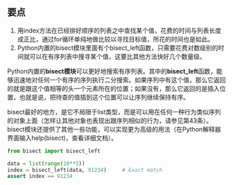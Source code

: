 ## 要点

1. 用index方法在已经排好顺序的列表之中查找某个值，花费的时间与列表长度成正比，通过for循环单纯地做比较以寻找目标值，所花的时间也是如此。
2. Python内置的bisect模块里面有个bisect_left函数，只需要花费对数级别的时间就可以在有序列表中搜寻某个值，这要比其他方法快好几个数量级。

Python内置的**bisect模块**可以更好地搜索有序列表。其中的**bisect_left**函数，能够迅速地对任何一个有序的序列执行二分搜索。如果序列中有这个值，那么它返回的就是跟这个值相等的头一个元素所在的位置；如果没有，那么它返回的是插入位置，也就是说，把待查的值插到这个位置可以让序列继续保持有序。

bisect最好的地方，是它不局限于list类型，而是可以用在任何一种行为类似序列的对象上面（怎样让其他对象也表现出跟序列相似的行为，请参见第43条）。bisect模块还提供了其他一些功能，可以实现更为高级的用法（在Python解释器界面输入help(bisect)，查看详细文档）。

```python
from bisect import bisect_left

data = list(range(10**5))
index = bisect_left(data, 91234)     # Exact match
assert index == 91234
```

